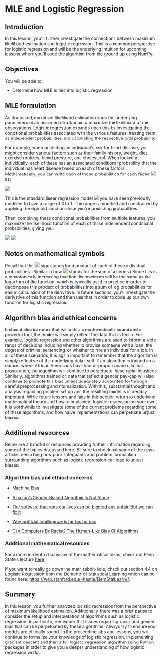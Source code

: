 
# MLE and Logistic Regression

## Introduction

In this lesson, you'll further investigate the connections between maximum likelihood estimation and logistic regression. This is a common perspective for logistic regression and will be the underlying intuition for upcoming lessons where you'll code the algorithm from the ground up using NumPy.

## Objectives

You will be able to: 

- Determine how MLE is tied into logistic regression 

## MLE formulation

As discussed, maximum likelihood estimation finds the underlying parameters of an assumed distribution to maximize the likelihood of the observations. Logistic regression expands upon this by investigating the conditional probabilities associated with the various features, treating them as independent probabilities and calculating the respective total probability.  

For example, when predicting an individual's risk for heart disease, you might consider various factors such as their family history, weight, diet, exercise routines, blood pressure, and cholesterol. When looked at individually, each of these has an associated conditional probability that the individual has heart disease based on each of these factors. Mathematically, you can write each of these probabilities for each factor <img src="https://render.githubusercontent.com/render/math?math=X"> as:

<img src="https://render.githubusercontent.com/render/math?math=\pi_i = Pr(Y_i = 1|X_i = x_i) = \dfrac{\text{exp}(\beta_0 %2B \beta_1 x_i)}{1 %2B \text{exp}(\beta_0 %2B \beta_1 x_i)}">

This is the standard linear regression model <img src="https://render.githubusercontent.com/render/math?math=(\beta_0%2B\beta_1 x_i)"> you have seen previously, modified to have a range of 0 to 1. The range is modified and constrained by applying the sigmoid function since you're predicting probabilities.

Then, combining these conditional probabilities from multiple features, you maximize the likelihood function of each of those independent conditional probabilities, giving you:  

<img src="https://render.githubusercontent.com/render/math?math=L(\beta_0%2C\beta_1)">

<img src="https://render.githubusercontent.com/render/math?math=\prod\pi_i^{y_i}(1-\pi_i)^{n_i-y_i}=\prod\dfrac{\text{exp}\{y_i(\beta_0 %2B \beta_1x_i)\}}{1%2B\text{exp}(\beta_0 %2B \beta\_1x\_i)}">  


## Notes on mathematical symbols

Recall that the <img src="https://render.githubusercontent.com/render/math?math=\prod"> sign stands for a product of each of these individual probabilities. (Similar to how <img src="https://render.githubusercontent.com/render/math?math=\sum"> stands for the sum of a series.) Since this is a monotonically increasing function, its maximum will be the same as the logarithm of the function, which is typically used in practice in order to decompose this product of probabilities into a sum of log probabilities for easier calculation of the derivative. In future sections, you'll investigate the derivative of this function and then use that in order to code up our own function for logistic regression.  

## Algorithm bias and ethical concerns

It should also be noted that while this is mathematically sound and a powerful tool, the model will simply reflect the data that is fed in. For example, logistic regression and other algorithms are used to inform a wide range of decisions including whether to provide someone with a loan, the degree of criminal sentencing, or whether to hire an individual for a job. In all of these scenarios, it is again important to remember that the algorithm is simply reflective of the underlying data itself. If an algorithm is trained on a dataset where African Americans have had disproportionate criminal prosecution, the algorithm will continue to perpetuate these racial injustices. Similarly, algorithms trained on data that reflect a gender pay-gap will also continue to promote this bias unless adequately accounted for through careful preprocessing and normalization. With this, substantial thought and analysis regarding problem set up and the resulting model is incredibly important. While future lessons and labs in this section return to underlying mathematical theory and how to implement logistic regression on your own, it is worthwhile to investigate some of the current problems regarding some of these algorithms, and how naive implementations can perpetuate unjust biases.

## Additional resources 

Below are a handful of resources providing further information regarding some of the topics discussed here. Be sure to check out some of the news articles describing how poor safeguards and problem formulation surrounding algorithms such as logistic regression can lead to unjust biases: 

### Algorithm bias and ethical concerns

- [Machine Bias](https://www.propublica.org/article/machine-bias-risk-assessments-in-criminal-sentencing)

- [Amazon’s Gender-Biased Algorithm Is Not Alone](https://www.bloomberg.com/opinion/articles/2018-10-16/amazon-s-gender-biased-algorithm-is-not-alone) 

- [The software that runs our lives can be bigoted and unfair. But we can fix it](https://www.bostonglobe.com/business/2017/12/21/the-software-that-runs-our-lives-can-bigoted-and-unfair-but-can-fix/RK4xG4gYxcVNVTIubeC1JI/story.html)  

- [Why artificial intelligence is far too human](https://www.bostonglobe.com/ideas/2017/07/07/why-artificial-intelligence-far-too-human/jvG77QR5xPbpwBL2ApAFAN/story.html)   

- [Can Computers Be Racist? The Human-Like Bias Of Algorithms](https://www.npr.org/2016/03/14/470427605/can-computers-be-racist-the-human-like-bias-of-algorithms)

### Additional mathematical resources
For a more in-depth discussion of the mathematical ideas, check out Penn State's lecture [here](https://onlinecourses.science.psu.edu/stat504/node/150/)

If you want to really go down the math rabbit-hole, check out section 4.4 on Logistic Regression from the Elements of Statistical Learning which can be found here: https://web.stanford.edu/~hastie/ElemStatLearn//.

## Summary

In this lesson, you further analyzed logistic regression from the perspective of maximum likelihood estimation. Additionally, there was a brief pause to consider the setup and interpretation of algorithms such as logistic regression. In particular, remember that issues regarding racial and gender bias that can be perpetuated by these algorithms. Always try to ensure your models are ethically sound. In the proceeding labs and lessons, you will continue to formalize your knowledge of logistic regression, implementing gradient descent and then a full logistic regression algorithm using Python packages in order to give you a deeper understanding of how logistic regression works.
